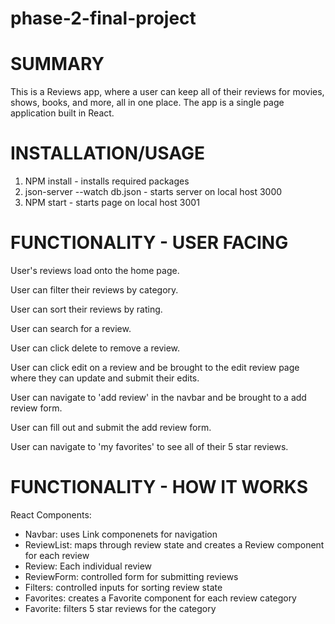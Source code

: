 # phase-2-final-project

# SUMMARY

This is a Reviews app, where a user can keep all of their reviews for movies, shows, books, and more, all in one place. The app is a single page application built in React.

# INSTALLATION/USAGE

1. NPM install - installs required packages
2. json-server --watch db.json - starts server on local host 3000
3. NPM start - starts page on local host 3001



# FUNCTIONALITY - USER FACING

User's reviews load onto the home page.

User can filter their reviews by category.

User can sort their reviews by rating.

User can search for a review.

User can click delete to remove a review.

User can click edit on a review and be brought to the edit review page where they can update and submit their edits.

User can navigate to 'add review' in the navbar and be brought to a add review form.

User can fill out and submit the add review form.

User can navigate to 'my favorites' to see all of their 5 star reviews.

# FUNCTIONALITY - HOW IT WORKS

React Components:
- Navbar: uses Link componenets for navigation
- ReviewList: maps through review state and creates a Review component for each review
- Review: Each individual review
- ReviewForm: controlled form for submitting reviews
- Filters: controlled inputs for sorting review state
- Favorites: creates a Favorite component for each review category
- Favorite: filters 5 star reviews for the category 
